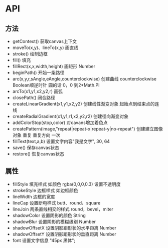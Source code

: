 

# API


## 方法
- getContext()   获取canvas上下文  
- moveTo(x,y)、lineTo(x,y)  画直线
- stroke()  绘制边框
- fill()   填充
- fillRect(x,x,width,height)     画矩形 Number
- beginPath()   开始一条路径
- arc(x,y,r,sAngle,eAngle,counterclockwise)   创建曲线 counterclockwise Boolean顺逆时针 圆的话 0，0 到2*Math.PI
- arcTo(x1,y1,x2,y2,r)  画弧
- closePath()   闭合路径
- createLinearGradient(x1,y1,x2,y2)    创建线性渐变对象 起始点到结束点的连线
- createRadialGradient(x1,y1,r1,x2,y2,r2)  创建径向渐变对象
- addColorStop(stop,color)  对cavans增加着色点 
- createPattern(image,"repeat|repeat-x|repeat-y|no-repeat")  创建建立图像对象 重复 重复方向 一次
- fillText(text,a,b)  设置文字内容"我是文字", 30, 64
- save()   保存canvas状态
- restore()  恢复canvas状态



## 属性

- fillStyle    填充样式 如颜色 rgba(0,0,0,0.3) 设置不透明度
- strokeStyle  边框样式 如边框颜色
- lineWidth    边框的宽度
- lineCap      设置断电样式 butt、round、square
- lineJoin     两条直线相交的样式 round，bevel，miter
- shadowColor  设置阴影的颜色 String
- shadowBlur   设置阴影的模糊级别 Number
- shadowOffsetX 设置阴影距形状的水平距离 Number
- shadowOffsetY 设置阴影距形状的垂直距离 Number
- font  设置文字信息 "45px 黑体";

